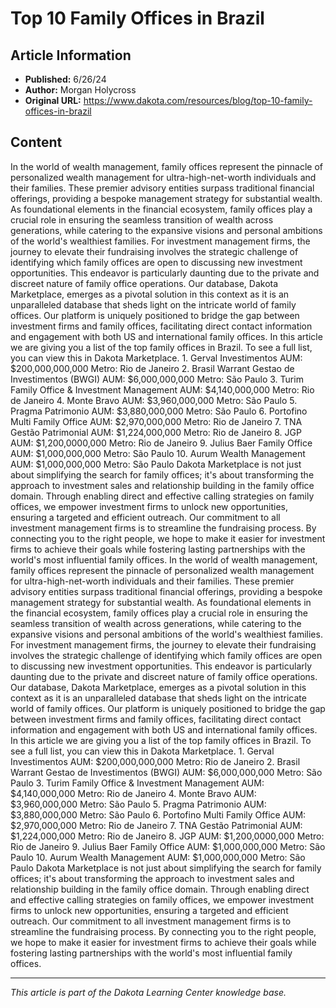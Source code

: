 # Top 10 Family Offices in Brazil

## Article Information
- **Published:** 6/26/24
- **Author:** Morgan Holycross
- **Original URL:** https://www.dakota.com/resources/blog/top-10-family-offices-in-brazil

## Content

In the world of wealth management, family offices represent the pinnacle of personalized wealth management for ultra-high-net-worth individuals and their families. These premier advisory entities surpass traditional financial offerings, providing a bespoke management strategy for substantial wealth. As foundational elements in the financial ecosystem, family offices play a crucial role in ensuring the seamless transition of wealth across generations, while catering to the expansive visions and personal ambitions of the world's wealthiest families. For investment management firms, the journey to elevate their fundraising involves the strategic challenge of identifying which family offices are open to discussing new investment opportunities. This endeavor is particularly daunting due to the private and discreet nature of family office operations. Our database, Dakota Marketplace, emerges as a pivotal solution in this context as it is an unparalleled database that sheds light on the intricate world of family offices. Our platform is uniquely positioned to bridge the gap between investment firms and family offices, facilitating direct contact information and engagement with both US and international family offices. In this article we are giving you a list of the top family offices in Brazil. To see a full list, you can view this in Dakota Marketplace. 1. Gerval Investimentos AUM: $200,000,000,000 Metro: Rio de Janeiro 2. Brasil Warrant Gestao de Investimentos (BWGI) AUM: $6,000,000,000 Metro: São Paulo 3. Turim Family Office & Investment Management AUM: $4,140,000,000 Metro: Rio de Janeiro 4. Monte Bravo AUM: $3,960,000,000 Metro: São Paulo 5. Pragma Patrimonio AUM: $3,880,000,000 Metro: São Paulo 6. Portofino Multi Family Office AUM: $2,970,000,000 Metro: Rio de Janeiro 7. TNA Gestão Patrimonial AUM: $1,224,000,000 Metro: Rio de Janeiro 8. JGP AUM: $1,200,0000,000 Metro: Rio de Janeiro 9. Julius Baer Family Office AUM: $1,000,000,000 Metro: São Paulo 10. Aurum Wealth Management AUM: $1,000,000,000 Metro: São Paulo Dakota Marketplace is not just about simplifying the search for family offices; it's about transforming the approach to investment sales and relationship building in the family office domain. Through enabling direct and effective calling strategies on family offices, we empower investment firms to unlock new opportunities, ensuring a targeted and efficient outreach. Our commitment to all investment management firms is to streamline the fundraising process. By connecting you to the right people, we hope to make it easier for investment firms to achieve their goals while fostering lasting partnerships with the world's most influential family offices. In the world of wealth management, family offices represent the pinnacle of personalized wealth management for ultra-high-net-worth individuals and their families. These premier advisory entities surpass traditional financial offerings, providing a bespoke management strategy for substantial wealth. As foundational elements in the financial ecosystem, family offices play a crucial role in ensuring the seamless transition of wealth across generations, while catering to the expansive visions and personal ambitions of the world's wealthiest families. For investment management firms, the journey to elevate their fundraising involves the strategic challenge of identifying which family offices are open to discussing new investment opportunities. This endeavor is particularly daunting due to the private and discreet nature of family office operations. Our database, Dakota Marketplace, emerges as a pivotal solution in this context as it is an unparalleled database that sheds light on the intricate world of family offices. Our platform is uniquely positioned to bridge the gap between investment firms and family offices, facilitating direct contact information and engagement with both US and international family offices. In this article we are giving you a list of the top family offices in Brazil. To see a full list, you can view this in Dakota Marketplace. 1. Gerval Investimentos AUM: $200,000,000,000 Metro: Rio de Janeiro 2. Brasil Warrant Gestao de Investimentos (BWGI) AUM: $6,000,000,000 Metro: São Paulo 3. Turim Family Office & Investment Management AUM: $4,140,000,000 Metro: Rio de Janeiro 4. Monte Bravo AUM: $3,960,000,000 Metro: São Paulo 5. Pragma Patrimonio AUM: $3,880,000,000 Metro: São Paulo 6. Portofino Multi Family Office AUM: $2,970,000,000 Metro: Rio de Janeiro 7. TNA Gestão Patrimonial AUM: $1,224,000,000 Metro: Rio de Janeiro 8. JGP AUM: $1,200,0000,000 Metro: Rio de Janeiro 9. Julius Baer Family Office AUM: $1,000,000,000 Metro: São Paulo 10. Aurum Wealth Management AUM: $1,000,000,000 Metro: São Paulo Dakota Marketplace is not just about simplifying the search for family offices; it's about transforming the approach to investment sales and relationship building in the family office domain. Through enabling direct and effective calling strategies on family offices, we empower investment firms to unlock new opportunities, ensuring a targeted and efficient outreach. Our commitment to all investment management firms is to streamline the fundraising process. By connecting you to the right people, we hope to make it easier for investment firms to achieve their goals while fostering lasting partnerships with the world's most influential family offices.

---

*This article is part of the Dakota Learning Center knowledge base.*